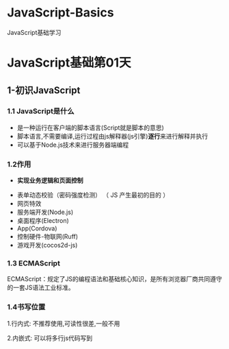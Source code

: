 # JavaScript-Basics

JavaScript基础学习

# JavaScript基础第01天

## 1-初识JavaScript

### 1.1 JavaScript是什么

+ 是一种运行在客户端的脚本语言(Script就是脚本的意思)
+ 脚本语言,不需要编译,运行过程由js解释器(js引擎)**逐行**来进行解释并执行
+ 可以基于Node.js技术来进行服务器端编程



### 1.2作用

+ **实现业务逻辑和页面控制**

-  表单动态校验（密码强度检测）  （ JS 产生最初的目的 ）
-  网页特效
-  服务端开发(Node.js)
-  桌面程序(Electron)
-  App(Cordova) 
-  控制硬件-物联网(Ruff)
-  游戏开发(cocos2d-js)



### 1.3 ECMAScript

 ECMAScript：规定了JS的编程语法和基础核心知识，是所有浏览器厂商共同遵守的一套JS语法工业标准。



### 1.4书写位置

1.行内式: 不推荐使用,可读性很差,一般不用

2.内嵌式: 可以将多行js代码写到<script>标签中...通常学习时用的方式

3.外部js文件: 适合代码量比较大的情况 `<script src="my.js"></script>`



## 2-JavaScript的输出语句

为了方便信息的输入输出，JS中提供了一些输入输出语句，其常用的语句如下：

| 方法             | 说明                                                     | 归属   |
| ---------------- | -------------------------------------------------------- | ------ |
| alert(msg)       | 浏览器弹出警示框(主要用来显示消息给用户)                 | 浏览器 |
| console.log(msg) | 浏览器控制台打印输出信息(用来给程序员自己看运行时的消息) | 浏览器 |
| prompt(info)     | 浏览器弹出输入框，用户可以输入                           | 浏览器 |



## 3-变量的概念

### 3.1 什么是变量

变量是一个用于存放数字的容器，通过变量名获取数据，也可以进行修改

### 3.2 变量的使用

- 声明
- 赋值

#### 3.2.1变量的声明

```js
// 声明变量
var age;//声明一个名为age的变量
```

- var 是一个 JS关键字，用来声明变量( variable 变量的意思 )。使用该关键字声明变量后，计算机会自动为变量分配内存空间，不需要程序员管

- age 是程序员定义的变量名，我们要通过变量名来访问内存中分配的空间

#### 3.2.2 变量的赋值

```js
age = 10; //给age 这个变量的赋值为10
```

- = 用来把右边的值赋给左边的变量空间中   此处代表赋值的意思
- 变量值是程序员保存到变量空间里的值

#### 3.2.3 变量的初始化

```js
var age  = 18;  // 声明变量同时赋值为 18   
```

- 声明一个 age的变量 ,并赋值为18



### 3.3 变量的语法拓展

#### 3.3.1 更新变量

一个变量被重新复赋值后，它原有的值就会被覆盖，变量值将以最后一次赋的值为准。

```js
var age = 18;

age = 81;   // 最后的结果就是81因为18 被覆盖掉了  
```

#### 3.3.2 同时声明多个变量

```js
var age = 10,  name = 'zs', sex = 2;     //同时声明多个变量时，只需要写一个 var， 多个变量名之间使用英文逗号隔开。
```

#### 3.3.3 声明变量的特殊情况

| 情况                           | 说明                        | 结果      |
| ------------------------------ | --------------------------- | --------- |
| var  age ; console.log (age);  | 只声明 不赋值               | undefined |
| console.log(age)               | 不声明 不赋值  直接使用     | 报错      |
| age   = 10; console.log (age); | 不声明   只赋值(不推荐使用) | 10        |



### 3.4变量的命名规范

- 由字母(A-Za-z)、数字(0-9)、下划线(_)、美元符号( $ )组成，如：usrAge, num01, _name
- 严格区分大小写。var app; 和 var App; 是两个变量
- 不能 以数字开头。  18age   是错误的
- 不能 是关键字、保留字。例如：var、for、while
- 变量名必须有意义
- 驼峰命名法:首字母小写,后面的单词收字母需要大写





## 4-数据类型

### 4.1 为什么需要数据类型

- 在计算机中，不同的数据所需占用的存储空间是不同的，为了便于把数据分成所需内存大小不同的数据，充分利用存储空间，于是定义了不同的数据类型。
- 简单来说，数据类型就是数据的类别型号。比如姓名“张三”，年龄18，这些数据的类型是不一样的。



### 4.2变量的数据类型

#### 4.2.1 js把数据类型分为两类

- 简单数据类型 （Number,String,Boolean,Undefined,Null）

- 复杂数据类型 （object)	

```js
var age = 10;        // 这是一个数字型
var areYouOk = '是的';   // 这是一个字符串     
```

JavaScript 拥有动态类型，同时也意味着相同的变量可用作不同的类型：

```js
var x = 6;           // x 为数字
var x = "Bill";      // x 为字符串    
```



#### 4.2.2 简单数据类型

| 简单数据类型 | 说明                               | 默认值    |
| ------------ | ---------------------------------- | --------- |
| Number       | 数字型,包含整型值和浮点型值        | 0         |
| Boolean      | 布尔值类型,如true/false,等价于1和0 | false     |
| String       | 字符串类型,如"张翔"                | ""        |
| Undefined    | var a ;只声明不赋值,a=undefined    | undefined |
| Null         | var a = null ;声明变量a的值为空值  | null      |

- 数字型 Number

  JavaScript 数字类型既可以用来保存整数值，也可以保存小数(浮点数）。  

  ```js
  var age = 21;       // 整数
  var Age = 21.3747;  // 小数     
  ```

  1. 数字型进制

     最常见的进制有二进制、八进制、十进制、十六进制。

     ```js
       // 1.八进制数字序列范围：0~7
      var num1 = 07;   // 对应十进制的7
      var num2 = 019;  // 对应十进制的19
      var num3 = 08;   // 对应十进制的8
       // 2.十六进制数字序列范围：0~9以及A~F
      var num = 0xA;   
     ```

     现阶段我们只需要记住，在JS中八进制前面加0，十六进制前面加 0x  

  2. 数字型范围

     JavaScript中数值的最大和最小值

     ```js
     alert(Number.MAX_VALUE); // 1.7976931348623157e+308
     alert(Number.MIN_VALUE); // 5e-324
     ```

     - 最大值：Number.MAX_VALUE，这个值为： 1.7976931348623157e+308

     - 最小值：Number.MIN_VALUE，这个值为：5e-32

  3. 数字型三个特殊值

     ```js
     alert(Infinity);  // Infinity
     alert(-Infinity); // -Infinity
     alert(NaN);       // NaN
     ```

     - Infinity ，代表无穷大，大于任何数值

     - -Infinity ，代表无穷小，小于任何数值

     - NaN ，Not a number，代表一个非数值

  4. isNaN

     用来判断一个变量是否为非数字的类型，返回 true 或者 false

     ![](01/笔记/images/图片17.png)

     ```js
     var usrAge = 21;
     var isOk = isNaN(userAge);
     console.log(isNum);            // false ，21 不是一个非数字
     var usrName = "andy";
     console.log(isNaN(userName));  // true ，"andy"是一个非数字
     ```

- 字符串型 String

  字符串型可以是引号中的任意文本，其语法为 双引号 "" 和 单引号''

  ```js
  var strMsg = "我爱北京天安门~";  // 使用双引号表示字符串
  var strMsg2 = '我爱吃猪蹄~';    // 使用单引号表示字符串
  // 常见错误
  var strMsg3 = 我爱大肘子;       // 报错，没使用引号，会被认为是js代码，但js没有这些语法
  ```

  因为 HTML 标签里面的属性使用的是双引号，JS 这里我们更推荐使用单引号。

  1. 字符串引号嵌套

     JS 可以用单引号嵌套双引号 ，或者用双引号嵌套单引号 (外双内单，外单内双)

     ```js
     var strMsg = '我是"高帅富"程序猿';   // 可以用''包含""
     var strMsg2 = "我是'高帅富'程序猿";  // 也可以用"" 包含''
     //  常见错误
     var badQuotes = 'What on earth?"; // 报错，不能 单双引号搭配
     ```

  2. 字符串转义符

     类似HTML里面的特殊字符，字符串中也有特殊字符，我们称之为转义符。

     转义符都是 \ 开头的，常用的转义符及其说明如下：

     | 转义符 | 解释说明                          |
     | ------ | --------------------------------- |
     | \n     | 换行符，n   是   newline   的意思 |
     | \ \    | 斜杠   \                          |
     | \'     | '   单引号                        |
     | \"     | ”双引号                           |
     | \t     | tab  缩进                         |
     | \b     | 空格 ，b   是   blank  的意思     |
